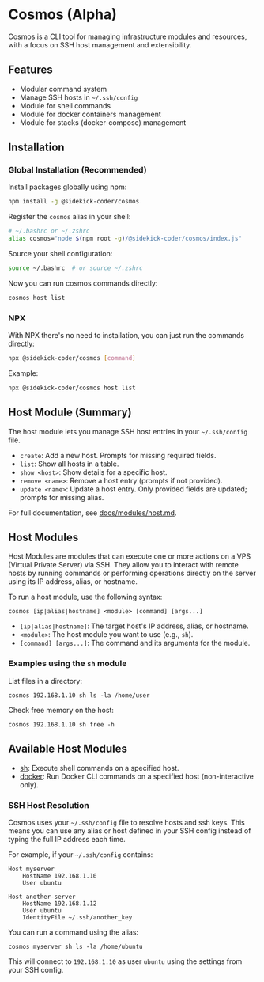 # Cosmos (Alpha)

Cosmos is a CLI tool for managing infrastructure modules and resources, with a focus on SSH host management and extensibility.

## Features
- Modular command system
- Manage SSH hosts in `~/.ssh/config`
- Module for shell commands
- Module for docker containers management
- Module for stacks (docker-compose) management

## Installation

### Global Installation (Recommended)

Install packages globally using npm:

```sh
npm install -g @sidekick-coder/cosmos
```

Register the `cosmos` alias in your shell:

```sh
# ~/.bashrc or ~/.zshrc
alias cosmos="node $(npm root -g)/@sidekick-coder/cosmos/index.js"
```

Source your shell configuration:

```sh
source ~/.bashrc  # or source ~/.zshrc
```


Now you can run cosmos commands directly:

```sh
cosmos host list
```

### NPX

With NPX there's no need to installation, you can just run the commands directly:

```sh
npx @sidekick-coder/cosmos [command]
```

Example:
```sh
npx @sidekick-coder/cosmos host list
```

## Host Module (Summary)

The host module lets you manage SSH host entries in your `~/.ssh/config` file.

- `create`: Add a new host. Prompts for missing required fields.
- `list`: Show all hosts in a table.
- `show <host>`: Show details for a specific host.
- `remove <name>`: Remove a host entry (prompts if not provided).
- `update <name>`: Update a host entry. Only provided fields are updated; prompts for missing alias.

For full documentation, see [docs/modules/host.md](docs/modules/host.md).

## Host Modules

Host Modules are modules that can execute one or more actions on a VPS (Virtual Private Server) via SSH. They allow you to interact with remote hosts by running commands or performing operations directly on the server using its IP address, alias, or hostname.

To run a host module, use the following syntax:

```
cosmos [ip|alias|hostname] <module> [command] [args...]
```

- `[ip|alias|hostname]`: The target host's IP address, alias, or hostname.
- `<module>`: The host module you want to use (e.g., `sh`).
- `[command] [args...]`: The command and its arguments for the module.

### Examples using the `sh` module

List files in a directory:
```
cosmos 192.168.1.10 sh ls -la /home/user
```

Check free memory on the host:
```
cosmos 192.168.1.10 sh free -h
```

## Available Host Modules

- [sh](./module-hosts/sh.md): Execute shell commands on a specified host.
- [docker](./module-hosts/docker.md): Run Docker CLI commands on a specified host (non-interactive only).

### SSH Host Resolution

Cosmos uses your `~/.ssh/config` file to resolve hosts and ssh keys. This means you can use any alias or host defined in your SSH config instead of typing the full IP address each time.

For example, if your `~/.ssh/config` contains:

```
Host myserver
    HostName 192.168.1.10
    User ubuntu

Host another-server
    HostName 192.168.1.12
    User ubuntu
    IdentityFile ~/.ssh/another_key
```

You can run a command using the alias:

```
cosmos myserver sh ls -la /home/ubuntu
```

This will connect to `192.168.1.10` as user `ubuntu` using the settings from your SSH config.
